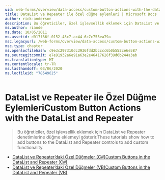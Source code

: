 ```yaml
---
uid: web-forms/overview/data-access/custom-button-actions-with-the-datalist-and-repeater/index
title: DataList ve Repeater ile özel düğme eylemleri | Microsoft Docs
author: rick-anderson
description: Bu öğreticiler, özel işlevsellik eklemek için DataList ve Repeater denetimlerine düğme eklemeyi gösterir.
ms.author: riande
ms.date: 10/05/2011
ms.assetid: d017f36f-0152-43c7-ac44-6c7c755ea79a
msc.legacyurl: /web-forms/overview/data-access/custom-button-actions-with-the-datalist-and-repeater
msc.type: chapter
ms.openlocfilehash: c9e3c297310dc3936fdd2bcccc6b0b552ce6e587
ms.sourcegitcommit: e7e91932a6e91a63e2e46417626f39d6b244a3ab
ms.translationtype: MT
ms.contentlocale: tr-TR
ms.lasthandoff: 03/06/2020
ms.locfileid: "78549625"
---
```

# <a name="custom-button-actions-with-the-datalist-and-repeater"></a><span data-ttu-id="a9688-103">DataList ve Repeater ile Özel Düğme Eylemleri</span><span class="sxs-lookup"><span data-stu-id="a9688-103">Custom Button Actions with the DataList and Repeater</span></span>

> <span data-ttu-id="a9688-104">Bu öğreticiler, özel işlevsellik eklemek için DataList ve Repeater denetimlerine düğme eklemeyi gösterir.</span><span class="sxs-lookup"><span data-stu-id="a9688-104">These tutorials show how to add buttons to the DataList and Repeater controls to add custom functionality.</span></span>

- [<span data-ttu-id="a9688-105">DataList ve Repeater’daki Özel Düğmeler (C#)</span><span class="sxs-lookup"><span data-stu-id="a9688-105">Custom Buttons in the DataList and Repeater (C#)</span></span>](custom-buttons-in-the-datalist-and-repeater-cs.md)
- [<span data-ttu-id="a9688-106">DataList ve Repeater’daki Özel Düğmeler (VB)</span><span class="sxs-lookup"><span data-stu-id="a9688-106">Custom Buttons in the DataList and Repeater (VB)</span></span>](custom-buttons-in-the-datalist-and-repeater-vb.md)
